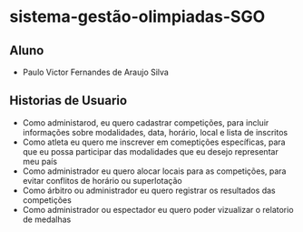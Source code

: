 # sistema-gestão-olimpiadas-SGO

## Aluno
* Paulo Victor Fernandes de Araujo Silva

## Historias de Usuario

* Como administarod, eu quero cadastrar competições, para incluir informações sobre modalidades, data, horário, local e lista de inscritos
* Como atleta eu quero me inscrever em comeptições  específicas, para que eu possa participar das modalidades que eu desejo representar meu país
* Como administrador eu quero alocar locais para as competições, para evitar conflitos de horário ou superlotação
* Como árbitro ou administrador eu quero registrar os resultados das competições
* Como administrador ou espectador eu quero poder vizualizar o relatorio de medalhas
